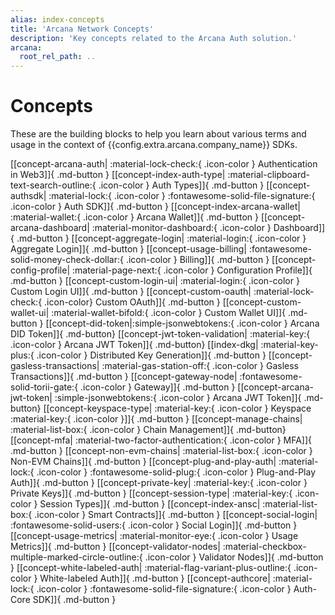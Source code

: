 ```yaml
---
alias: index-concepts
title: 'Arcana Network Concepts'
description: 'Key concepts related to the Arcana Auth solution.'
arcana:
  root_rel_path: ..
---
```


# Concepts

These are the building blocks to help you learn about various terms and usage in the context of {{config.extra.arcana.company_name}} SDKs.

[[concept-arcana-auth| :material-lock-check:{ .icon-color } Authentication in Web3]]{ .md-button }
[[concept-index-auth-type| :material-clipboard-text-search-outline:{ .icon-color } Auth Types]]{ .md-button }
[[concept-authsdk| :material-lock:{ .icon-color } :fontawesome-solid-file-signature:{ .icon-color } Auth SDK]]{ .md-button }
[[concept-index-arcana-wallet| :material-wallet:{ .icon-color } Arcana Wallet]]{ .md-button }
[[concept-arcana-dashboard| :material-monitor-dashboard:{ .icon-color } Dashboard]]{ .md-button }
[[concept-aggregate-login| :material-login:{ .icon-color } Aggregate Login]]{ .md-button }
[[concept-usage-billing| :fontawesome-solid-money-check-dollar:{ .icon-color } Billing]]{ .md-button }
[[concept-config-profile| :material-page-next:{ .icon-color } Configuration Profile]]{ .md-button }
[[concept-custom-login-ui| :material-login:{ .icon-color } Custom Login UI]]{ .md-button }
[[concept-custom-oauth| :material-lock-check:{ .icon-color} Custom OAuth]]{ .md-button }
[[concept-custom-wallet-ui| :material-wallet-bifold:{ .icon-color } Custom Wallet UI]]{ .md-button }
[[concept-did-token|:simple-jsonwebtokens:{ .icon-color } Arcana DID Token]]{ .md-button}
[[concept-jwt-token-validation| :material-key:{ .icon-color } Arcana JWT Token]]{ .md-button}
[[index-dkg| :material-key-plus:{ .icon-color } Distributed Key Generation]]{ .md-button }
[[concept-gasless-transactions| :material-gas-station-off:{ .icon-color } Gasless Transactions]]{ .md-button }
[[concept-gateway-node| :fontawesome-solid-torii-gate:{ .icon-color } Gateway]]{ .md-button }
[[concept-arcana-jwt-token| :simple-jsonwebtokens:{ .icon-color } Arcana JWT Token]]{ .md-button}
[[concept-keyspace-type| :material-key:{ .icon-color } Keyspace :material-key:{ .icon-color }]]{ .md-button }
[[concept-manage-chains| :material-list-box:{ .icon-color } Chain Management]]{ .md-button}
[[concept-mfa| :material-two-factor-authentication:{ .icon-color } MFA]]{ .md-button }
[[concept-non-evm-chains| :material-list-box:{ .icon-color } Non-EVM Chains]]{ .md-button }
[[concept-plug-and-play-auth| :material-lock:{ .icon-color } :fontawesome-solid-plug:{ .icon-color } Plug-and-Play Auth]]{ .md-button }
[[concept-private-key| :material-key:{ .icon-color } Private Keys]]{ .md-button }
[[concept-session-type| :material-key:{ .icon-color } Session Types]]{ .md-button }
[[concept-index-ansc|  :material-list-box:{ .icon-color } Smart Contracts]]{ .md-button }
[[concept-social-login|  :fontawesome-solid-users:{ .icon-color } Social Login]]{ .md-button }
[[concept-usage-metrics| :material-monitor-eye:{ .icon-color } Usage Metrics]]{ .md-button }
[[concept-validator-nodes| :material-checkbox-multiple-marked-circle-outline:{ .icon-color } Validator Nodes]]{ .md-button }
[[concept-white-labeled-auth| :material-flag-variant-plus-outline:{ .icon-color } White-labeled Auth]]{ .md-button }
[[concept-authcore| :material-lock:{ .icon-color } :fontawesome-solid-file-signature:{ .icon-color } Auth-Core SDK]]{ .md-button }
